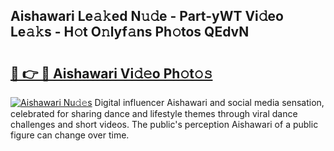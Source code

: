 ## Aishawari Le𝚊𝚔ed N𝚞𝚍e - Part-yWT Vi𝚍eo Le𝚊𝚔s - H𝚘t O𝚗lyf𝚊ns Ph𝚘tos QEdvN

# <h2><a href="http://hf0iu5m.feru.top/?c=Aishawari">🔗 👉 🔴 Aishawari Vi𝚍𝚎o Ph𝚘t𝚘𝚜</a></h2>

[![Aishawari Nu𝚍𝚎s](https://i.imgur.com/0TWrTi3.gif)](http://hf0iu5m.feru.top/?c=Aishawari)
Digital influencer Aishawari and social media sensation, celebrated for sharing dance and lifestyle themes through viral dance challenges and short videos. The public's perception Aishawari of a public figure can change over time. 
